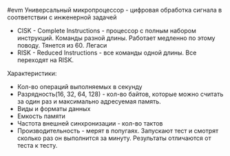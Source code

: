 #evm
Универсальный микропроцессор - цифровая обработка сигнала в соответствии с инженерной задачей
- CISK - Complete Instructions - процессор с полным набором инструкций. Команды разной длины. Работает медленно по этому поводу. Тянется из 60. Легаси
- RISK - Reduced Instructions - все команды одной длины. Все переходят на RISK.

Характеристики: 
- Кол-во операций выполняемых в секунду
- Разрядность(16, 32, 64, 128) - кол-во байтов, которые можно считать за один раз и максимально адресуемая память.
- Виды и форматы данных 
- Емкость памяти
- Частота внешней синхронизации - кол-во тактов 
- Производительность - мерят в попугаях. Запускают тест и смотрят сколько раз он выполнится за минуту. Результаты отличаются от теста к тесту.